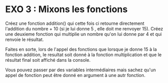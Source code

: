 # EXO 3 : Mixons les fonctions

Créez une fonction addition() qui cette fois ci retourne directement l'addition du nombre + 10 (si je lui donne 5 , elle doit me renvoyer 15).
Créez une deuxieme fonction qui multiplie un nombre qu'on lui donne par 4 et qui renvoie le résultat.

Faites en sorte, lors de l'appel des fonctions que lorsque je donne 15 à la fonction addition, le resultat soit donné à la fonction multiplication et que le résultat final soit affiché dans la console.

Vous pouvez passer par des variables intermédiaires mais sachez qu'un appel de fonction peut être donné en argument à une autr fonction.
